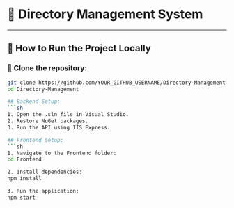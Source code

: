 # 📂 Directory Management System

---

## 🚀 How to Run the Project Locally

### 📌 Clone the repository:
```sh
git clone https://github.com/YOUR_GITHUB_USERNAME/Directory-Management.git
cd Directory-Management

## Backend Setup:
```sh
1. Open the .sln file in Visual Studio.
2. Restore NuGet packages.
3. Run the API using IIS Express.

## Frontend Setup:
```sh
1. Navigate to the Frontend folder:
cd Frontend

2. Install dependencies:
npm install

3. Run the application:
npm start
